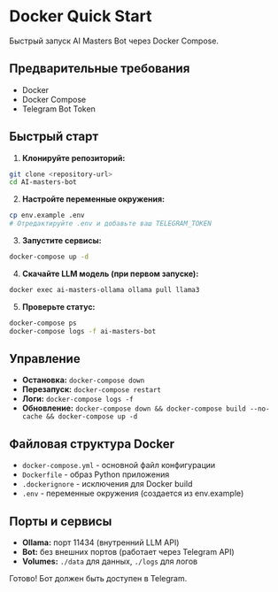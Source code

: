 # Docker Quick Start

Быстрый запуск AI Masters Bot через Docker Compose.

## Предварительные требования

- Docker
- Docker Compose
- Telegram Bot Token

## Быстрый старт

1. **Клонируйте репозиторий:**
```bash
git clone <repository-url>
cd AI-masters-bot
```

2. **Настройте переменные окружения:**
```bash
cp env.example .env
# Отредактируйте .env и добавьте ваш TELEGRAM_TOKEN
```

3. **Запустите сервисы:**
```bash
docker-compose up -d
```

4. **Скачайте LLM модель (при первом запуске):**
```bash
docker exec ai-masters-ollama ollama pull llama3
```

5. **Проверьте статус:**
```bash
docker-compose ps
docker-compose logs -f ai-masters-bot
```

## Управление

- **Остановка:** `docker-compose down`
- **Перезапуск:** `docker-compose restart`
- **Логи:** `docker-compose logs -f`
- **Обновление:** `docker-compose down && docker-compose build --no-cache && docker-compose up -d`

## Файловая структура Docker

- `docker-compose.yml` - основной файл конфигурации
- `Dockerfile` - образ Python приложения  
- `.dockerignore` - исключения для Docker build
- `.env` - переменные окружения (создается из env.example)

## Порты и сервисы

- **Ollama:** порт 11434 (внутренний LLM API)
- **Bot:** без внешних портов (работает через Telegram API)
- **Volumes:** `./data` для данных, `./logs` для логов

Готово! Бот должен быть доступен в Telegram. 